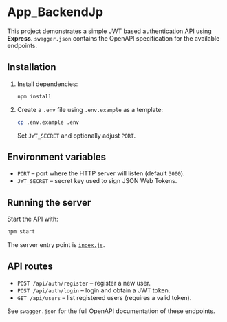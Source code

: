 # App_BackendJp

This project demonstrates a simple JWT based authentication API using **Express**. `swagger.json` contains the OpenAPI specification for the available endpoints.

## Installation

1. Install dependencies:
   ```bash
   npm install
   ```
2. Create a `.env` file using `.env.example` as a template:
   ```bash
   cp .env.example .env
   ```
   Set `JWT_SECRET` and optionally adjust `PORT`.

## Environment variables

- `PORT` – port where the HTTP server will listen (default `3000`).
- `JWT_SECRET` – secret key used to sign JSON Web Tokens.

## Running the server

Start the API with:
```bash
npm start
```
The server entry point is [`index.js`](index.js).

## API routes

- `POST /api/auth/register` – register a new user.
- `POST /api/auth/login` – login and obtain a JWT token.
- `GET /api/users` – list registered users (requires a valid token).

See `swagger.json` for the full OpenAPI documentation of these endpoints.

